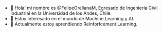 - 👋 Hola! mi nombre es @FelipeOrellanaM, Egresado de Ingeniería Civil Industrial en la Universidad de los Andes, Chile. 
- 👀 Estoy interesado en el mundo de Machine Learning y AI.
- 🌱 Actualmente estoy aprendiendo Reinforfcement Learning.

<!---
FelipeOrellanaM/FelipeOrellanaM is a ✨ special ✨ repository because its `README.md` (this file) appears on your GitHub profile.
You can click the Preview link to take a look at your changes.
--->
